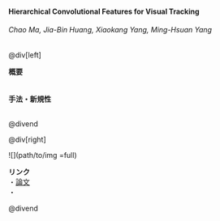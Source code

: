 #### Hierarchical Convolutional Features for Visual Tracking
###### Chao Ma, Jia-Bin Huang, Xiaokang Yang, Ming-Hsuan Yang

@div[left]

__概要__<br>
<br><br>
__手法・新規性__<br>
<br>


@divend

@div[right]

![](path/to/img =full)<br>

__リンク__<br>
・[論文](https://www.cv-foundation.org/openaccess/content_iccv_2015/papers/Ma_Hierarchical_Convolutional_Features_ICCV_2015_paper.pdf)<br>
・[](url)<br>

@divend